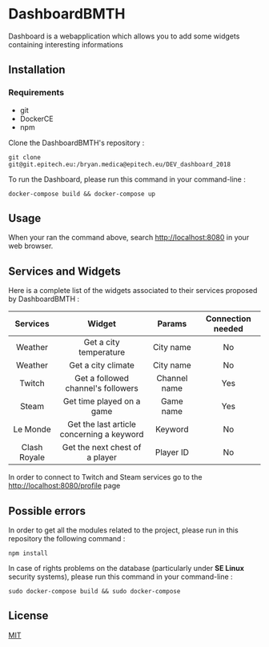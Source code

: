 # DashboardBMTH

Dashboard is a webapplication which allows you to add some widgets containing interesting informations

## Installation

### Requirements
* git
* DockerCE
* npm

Clone the DashboardBMTH's repository :

`git clone git@git.epitech.eu:/bryan.medica@epitech.eu/DEV_dashboard_2018`

To run the Dashboard, please run this command in your command-line :

`docker-compose build && docker-compose up`

## Usage

When your ran the command above, search <http://localhost:8080> in your web browser.

## Services and Widgets

Here is a complete list of the widgets associated to their services proposed by DashboardBMTH :

|Services|Widget|Params|Connection needed|
|:---:|:---:|:---:|:---:|
|Weather|Get a city temperature|City name|No|
|Weather|Get a city climate|City name|No|
|Twitch|Get a followed channel's followers|Channel name|Yes|
|Steam|Get time played on a game|Game name|Yes|
|Le Monde|Get the last article concerning a keyword|Keyword|No|
|Clash Royale|Get the next chest of a player|Player ID|No|

In order to connect to Twitch and Steam services go to the <http://localhost:8080/profile> page

## Possible errors

In order to get all the modules related to the project, please run in this repository the following command :

`npm install`

In case of rights problems on the database (particularly under **SE Linux** security systems), please run this command in your command-line :

`sudo docker-compose build && sudo docker-compose`

## License
[MIT](https://choosealicense.com/licenses/mit/)